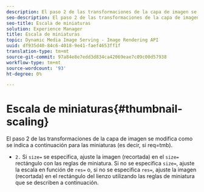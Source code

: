 ```yaml
---
description: El paso 2 de las transformaciones de la capa de imagen se modifica como se indica a continuación para las miniaturas (es decir, si req=tmb).
seo-description: El paso 2 de las transformaciones de la capa de imagen se modifica como se indica a continuación para las miniaturas (es decir, si req=tmb).
seo-title: Escala de miniaturas
solution: Experience Manager
title: Escala de miniaturas
topic: Dynamic Media Image Serving - Image Rendering API
uuid: df935d40-84c6-4018-9e41-faef4653ff1f
translation-type: tm+mt
source-git-commit: 97a84e8e7edd3d834ca42069eae7c09c00d57938
workflow-type: tm+mt
source-wordcount: '93'
ht-degree: 0%

---
```



# Escala de miniaturas{#thumbnail-scaling}

El paso 2 de las transformaciones de la capa de imagen se modifica como se indica a continuación para las miniaturas (es decir, si req=tmb).

* `2.` Si  `size=` se especifica, ajuste la imagen (recortada) en el  `size=` rectángulo con las reglas de miniatura. Si no se especifica `size=`, ajuste la escala en función de `res=` o, si no se especifica `res=`, ajuste la imagen (recortada) en el rectángulo del lienzo utilizando las reglas de miniatura que se describen a continuación.

